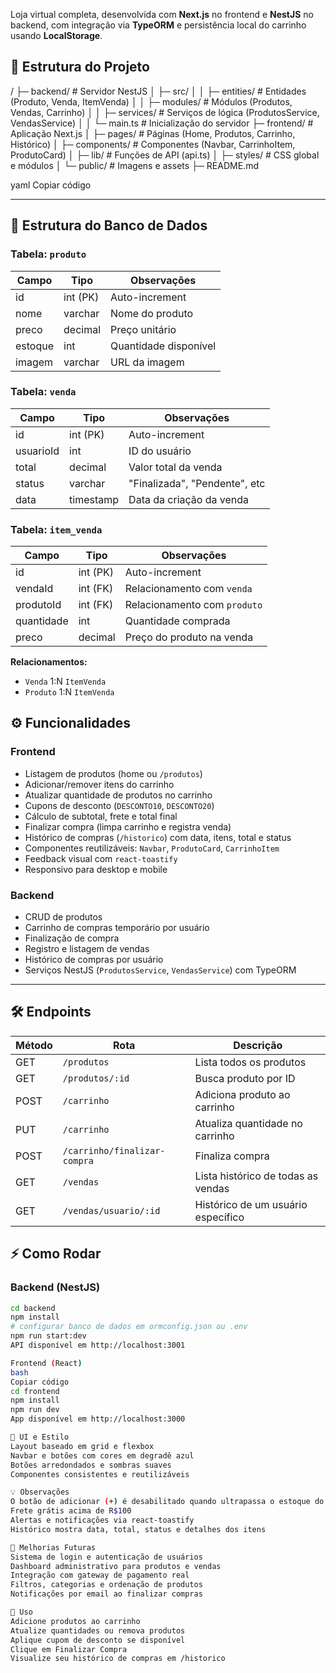 
Loja virtual completa, desenvolvida com **Next.js** no frontend e **NestJS** no backend, com integração via **TypeORM** e persistência local do carrinho usando **LocalStorage**.  

## 📁 Estrutura do Projeto

/
├─ backend/ # Servidor NestJS
│ ├─ src/
│ │ ├─ entities/ # Entidades (Produto, Venda, ItemVenda)
│ │ ├─ modules/ # Módulos (Produtos, Vendas, Carrinho)
│ │ ├─ services/ # Serviços de lógica (ProdutosService, VendasService)
│ │ └─ main.ts # Inicialização do servidor
├─ frontend/ # Aplicação Next.js
│ ├─ pages/ # Páginas (Home, Produtos, Carrinho, Histórico)
│ ├─ components/ # Componentes (Navbar, CarrinhoItem, ProdutoCard)
│ ├─ lib/ # Funções de API (api.ts)
│ ├─ styles/ # CSS global e módulos
│ └─ public/ # Imagens e assets
├─ README.md

yaml
Copiar código

---

## 💾 Estrutura do Banco de Dados

### Tabela: `produto`

| Campo      | Tipo          | Observações                  |
|------------|---------------|------------------------------|
| id         | int (PK)      | Auto-increment               |
| nome       | varchar       | Nome do produto              |
| preco      | decimal       | Preço unitário               |
| estoque    | int           | Quantidade disponível        |
| imagem     | varchar       | URL da imagem                |

### Tabela: `venda`

| Campo        | Tipo          | Observações                  |
|--------------|---------------|------------------------------|
| id           | int (PK)      | Auto-increment               |
| usuarioId    | int           | ID do usuário                |
| total        | decimal       | Valor total da venda         |
| status       | varchar       | "Finalizada", "Pendente", etc |
| data         | timestamp     | Data da criação da venda     |

### Tabela: `item_venda`

| Campo       | Tipo          | Observações                       |
|-------------|---------------|-----------------------------------|
| id          | int (PK)      | Auto-increment                     |
| vendaId     | int (FK)      | Relacionamento com `venda`        |
| produtoId   | int (FK)      | Relacionamento com `produto`      |
| quantidade  | int           | Quantidade comprada                |
| preco       | decimal       | Preço do produto na venda          |

**Relacionamentos:**

- `Venda` 1:N `ItemVenda`  
- `Produto` 1:N `ItemVenda`  

## ⚙ Funcionalidades

### Frontend

- Listagem de produtos (home ou `/produtos`)  
- Adicionar/remover itens do carrinho  
- Atualizar quantidade de produtos no carrinho  
- Cupons de desconto (`DESCONTO10`, `DESCONTO20`)  
- Cálculo de subtotal, frete e total final  
- Finalizar compra (limpa carrinho e registra venda)  
- Histórico de compras (`/historico`) com data, itens, total e status  
- Componentes reutilizáveis: `Navbar`, `ProdutoCard`, `CarrinhoItem`  
- Feedback visual com `react-toastify`  
- Responsivo para desktop e mobile  

### Backend

- CRUD de produtos  
- Carrinho de compras temporário por usuário  
- Finalização de compra  
- Registro e listagem de vendas  
- Histórico de compras por usuário  
- Serviços NestJS (`ProdutosService`, `VendasService`) com TypeORM  

---

## 🛠 Endpoints

| Método | Rota | Descrição |
|--------|------|-----------|
| GET | `/produtos` | Lista todos os produtos |
| GET | `/produtos/:id` | Busca produto por ID |
| POST | `/carrinho` | Adiciona produto ao carrinho |
| PUT | `/carrinho` | Atualiza quantidade no carrinho |
| POST | `/carrinho/finalizar-compra` | Finaliza compra |
| GET | `/vendas` | Lista histórico de todas as vendas |
| GET | `/vendas/usuario/:id` | Histórico de um usuário específico |

## ⚡ Como Rodar

### Backend (NestJS)

```bash
cd backend
npm install
# configurar banco de dados em ormconfig.json ou .env
npm run start:dev
API disponível em http://localhost:3001

Frontend (React)
bash
Copiar código
cd frontend
npm install
npm run dev
App disponível em http://localhost:3000

🎨 UI e Estilo
Layout baseado em grid e flexbox
Navbar e botões com cores em degradê azul
Botões arredondados e sombras suaves
Componentes consistentes e reutilizáveis

💡 Observações
O botão de adicionar (+) é desabilitado quando ultrapassa o estoque do produto
Frete grátis acima de R$100
Alertas e notificações via react-toastify
Histórico mostra data, total, status e detalhes dos itens

🔧 Melhorias Futuras
Sistema de login e autenticação de usuários
Dashboard administrativo para produtos e vendas
Integração com gateway de pagamento real
Filtros, categorias e ordenação de produtos
Notificações por email ao finalizar compras

📌 Uso
Adicione produtos ao carrinho
Atualize quantidades ou remova produtos
Aplique cupom de desconto se disponível
Clique em Finalizar Compra
Visualize seu histórico de compras em /historico
